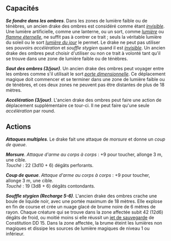 ## Capacités
_**Se fondre dans les ombres**_. Dans les zones de lumière faible ou de ténèbres, un ancien drake des ombres est considéré comme étant [_invisible_](/gerer-la-sante-du-personnage/#invisible). Une lumière artificielle, comme une lanterne, ou un sort, comme [_lumière_](/grimoire/lumiere/) ou [_flamme éternelle_](/grimoire/flamme-eternelle/), ne suffit pas à contrer ce trait ; seuls la véritable lumière du soleil ou le sort [_lumière du jour_](/grimoire/lumiere-du-jour/) le permet. Le drake ne peut pas utiliser ses pouvoirs _accélération_ et _souffle stygien_ quand il est [_invisible_](/gerer-la-sante-du-personnage/#invisible). Un ancien drake des ombres peut choisir d'utiliser ou non ce trait à volonté tant qu'il se trouve dans une zone de lumière faible ou de ténèbres.

_**Saut des ombres (3/jour)**_. Un ancien drake des ombres peut voyager entre les ombres comme s'il utilisait le sort [_porte dimensionnelle_](/grimoire/porte-dimensionnelle/). Ce déplacement magique doit commencer et se terminer dans une zone de lumière faible ou de ténèbres, et ces deux zones ne peuvent pas être distantes de plus de 18 mètres.

_**Accélération (3/jour)**_. L'ancien drake des ombres peut faire une action de déplacement supplémentaire ce tour-ci. Il ne peut faire qu'une seule _accélération_ par round.

## Actions
_**Attaques multiples**_. Le drake fait une attaque de _morsure_ et donne un _coup de queue_.

_**Morsure**_. _Attaque d'arme au corps à corps_ : +9 pour toucher, allonge 3 m, une cible.  
_Touché_ : 22 (3d10 + 6) dégâts perforants.

_**Coup de queue**_. _Attaque d'arme au corps à corps_ : +9 pour toucher, allonge 3 m, une cible.  
_Touché_ : 19 (3d8 + 6) dégâts contondants.

_**Souffle stygien (Recharge 5-6)**_. L'ancien drake des ombres crache une boule de liquide noir, avec une portée maximum de 18 mètres. Elle explose en fin de course et crée un nuage glacé de brume noire de 6 mètres de rayon. Chaque créature qui se trouve dans la zone affectée subit 42 (12d6) dégâts de froid, ou moitié moins si elle réussit un [jet de sauvegarde](/utiliser-les-caracteristiques/#jets-de-sauvegarde) de Constitution DD 15. Dans la zone affectée, la brume éteint les lumières non magiques et dissipe les sources de lumière magiques de niveau 1 ou inférieur.
